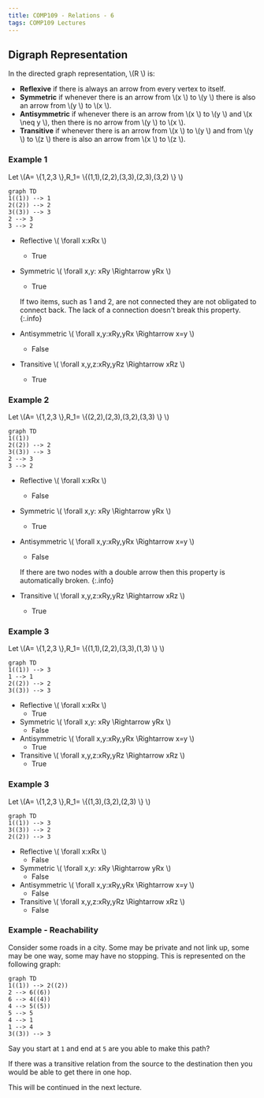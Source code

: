 ```yaml
---
title: COMP109 - Relations - 6
tags: COMP109 Lectures
---
```

## Digraph Representation
In the directed graph representation,  \\(R \\) is:

* **Reflexive** if there is always an arrow from every vertex to itself.
* **Symmetric** if whenever there is an arrow from  \\(x \\) to  \\(y \\) there is also an arrow from  \\(y \\) to  \\(x \\).
* **Antisymmetric** if  whenever there is an arrow from  \\(x \\) to  \\(y \\) and  \\(x \\neq y \\), then there is no arrow from  \\(y \\) to  \\(x \\).
* **Transitive** if whenever there is an arrow from  \\(x \\) to  \\(y \\) and from  \\(y \\) to  \\(z \\) there is also an arrow from  \\(x \\) to  \\(z \\).

### Example 1
Let  \\(A= \\{1,2,3 \\},R_1= \\{(1,1),(2,2),(3,3),(2,3),(3,2) \\} \\)

```mermaid
graph TD
1((1)) --> 1
2((2)) --> 2
3((3)) --> 3
2 --> 3
3 --> 2
```

* Reflective  \\( \\forall x:xRx \\)
	* True
* Symmetric  \\( \\forall x,y: xRy \\Rightarrow yRx \\)
	* True
		
	If two items, such as 1 and 2, are not connected they are not obligated to connect back. The lack of a connection doesn't break this property.
	{:.info}
* Antisymmetric  \\( \\forall x,y:xRy,yRx \\Rightarrow x=y \\)
	* False
* Transitive  \\( \\forall x,y,z:xRy,yRz \\Rightarrow xRz \\)
	* True

### Example 2
Let  \\(A= \\{1,2,3 \\},R_1= \\{(2,2),(2,3),(3,2),(3,3) \\} \\)

```mermaid
graph TD
1((1))
2((2)) --> 2
3((3)) --> 3
2 --> 3
3 --> 2
```

* Reflective  \\( \\forall x:xRx \\)
	* False
* Symmetric  \\( \\forall x,y: xRy \\Rightarrow yRx \\)
	* True
* Antisymmetric  \\( \\forall x,y:xRy,yRx \\Rightarrow x=y \\)
	* False
	
	If there are two nodes with a double arrow then this property is automatically broken.
	{:.info}
* Transitive  \\( \\forall x,y,z:xRy,yRz \\Rightarrow xRz \\)
	* True
	
### Example 3
Let  \\(A= \\{1,2,3 \\},R_1= \\{(1,1),(2,2),(3,3),(1,3) \\} \\)

```mermaid
graph TD
1((1)) --> 3
1 --> 1
2((2)) --> 2
3((3)) --> 3
```

* Reflective  \\( \\forall x:xRx \\)
	* True
* Symmetric  \\( \\forall x,y: xRy \\Rightarrow yRx \\)
	* False
* Antisymmetric  \\( \\forall x,y:xRy,yRx \\Rightarrow x=y \\)
	* True
* Transitive  \\( \\forall x,y,z:xRy,yRz \\Rightarrow xRz \\)
	* True
	
### Example 3
Let  \\(A= \\{1,2,3 \\},R_1= \\{(1,3),(3,2),(2,3) \\} \\)

```mermaid
graph TD
1((1)) --> 3
3((3)) --> 2
2((2)) --> 3
```

* Reflective  \\( \\forall x:xRx \\)
	* False
* Symmetric  \\( \\forall x,y: xRy \\Rightarrow yRx \\)
	* False
* Antisymmetric  \\( \\forall x,y:xRy,yRx \\Rightarrow x=y \\)
	* False
* Transitive  \\( \\forall x,y,z:xRy,yRz \\Rightarrow xRz \\)
	* False
	
### Example - Reachability
Consider some roads in a city. Some may be private and not link up, some may be one way, some may have no stopping. This is represented on the following graph:

```mermaid
graph TD
1((1)) --> 2((2))
2 --> 6((6))
6 --> 4((4))
4 --> 5((5))
5 --> 5
4 --> 1
1 --> 4
3((3)) --> 3
```

Say you start at `1` and end at `5` are you able to make this path?

If there was a transitive relation from the source to the destination then you would be able to get there in one hop.

This will be continued in the next lecture.
